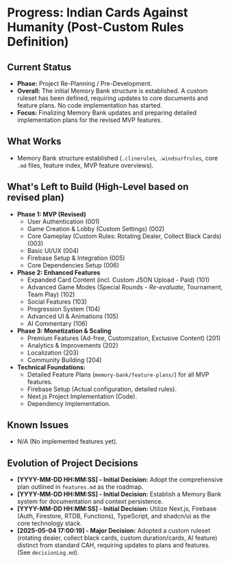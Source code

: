 # Progress: Indian Cards Against Humanity (Post-Custom Rules Definition)

## Current Status

- **Phase:** Project Re-Planning / Pre-Development.
- **Overall:** The initial Memory Bank structure is established. A custom ruleset has been defined, requiring updates to core documents and feature plans. No code implementation has started.
- **Focus:** Finalizing Memory Bank updates and preparing detailed implementation plans for the revised MVP features.

## What Works

- Memory Bank structure established (`.clinerules`, `.windsurfrules`, core `.md` files, feature index, MVP feature overviews).

## What's Left to Build (High-Level based on revised plan)

- **Phase 1: MVP (Revised)**
  - User Authentication (001)
  - Game Creation & Lobby (Custom Settings) (002)
  - Core Gameplay (Custom Rules: Rotating Dealer, Collect Black Cards) (003)
  - Basic UI/UX (004)
  - Firebase Setup & Integration (005)
  - Core Dependencies Setup (006)
- **Phase 2: Enhanced Features**
  - Expanded Card Content (incl. Custom JSON Upload - Paid) (101)
  - Advanced Game Modes (Special Rounds - _Re-evaluate_, Tournament, Team Play) (102)
  - Social Features (103)
  - Progression System (104)
  - Advanced UI & Animations (105)
  - AI Commentary (106)
- **Phase 3: Monetization & Scaling**
  - Premium Features (Ad-free, Customization, Exclusive Content) (201)
  - Analytics & Improvements (202)
  - Localization (203)
  - Community Building (204)
- **Technical Foundations:**
  - Detailed Feature Plans (`memory-bank/feature-plans/`) for all MVP features.
  - Firebase Setup (Actual configuration, detailed rules).
  - Next.js Project Implementation (Code).
  - Dependency Implementation.

## Known Issues

- N/A (No implemented features yet).

## Evolution of Project Decisions

- **[YYYY-MM-DD HH:MM:SS] - Initial Decision:** Adopt the comprehensive plan outlined in `features.md` as the roadmap.
- **[YYYY-MM-DD HH:MM:SS] - Initial Decision:** Establish a Memory Bank system for documentation and context persistence.
- **[YYYY-MM-DD HH:MM:SS] - Initial Decision:** Utilize Next.js, Firebase (Auth, Firestore, RTDB, Functions), TypeScript, and shadcn/ui as the core technology stack.
- **[2025-05-04 17:00:19] - Major Decision:** Adopted a custom ruleset (rotating dealer, collect black cards, custom duration/cards, AI feature) distinct from standard CAH, requiring updates to plans and features. (See `decisionLog.md`).
